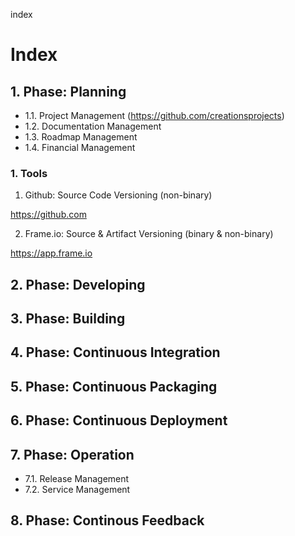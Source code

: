 index
# Index

## 1. Phase: Planning 

- 1.1. Project Management (https://github.com/creationsprojects)
- 1.2. Documentation Management
- 1.3. Roadmap Management
- 1.4. Financial Management

### 1. Tools

1. Github: Source Code Versioning (non-binary)

https://github.com

2. Frame.io: Source & Artifact Versioning (binary & non-binary)

https://app.frame.io

## 2. Phase: Developing

## 3. Phase: Building

## 4. Phase: Continuous Integration

## 5. Phase: Continuous Packaging

## 6. Phase: Continuous Deployment

## 7. Phase: Operation

- 7.1. Release Management
- 7.2. Service Management

## 8. Phase: Continous Feedback



